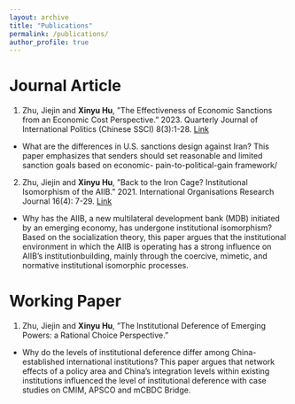 ```yaml
---
layout: archive
title: "Publications"
permalink: /publications/
author_profile: true
---
```

# Journal Article
1. Zhu, Jiejin and **Xinyu Hu**, ”The Effectiveness of Economic Sanctions from an Economic Cost Perspective.” 2023. Quarterly Journal of International Politics (Chinese SSCI) 8(3):1-28. [Link](https://kns.cnki.net/kcms2/article/abstract?v=v0gKrRoz1Uc-j9oSBpDl_nsInltpSRM9s2sk2cTH3P6pXO1O20JmKpw6ZiQG6LmSDQpf8iK4_OoEfaB_IqEKuTD4-jjTWYcJBGnXWiT06YKeeiuZmlWq56OTJYB7rDD-hdvlYa4a5vs=&uniplatform=NZKPT&flag=copy)
  * What are the differences in U.S. sanctions design against Iran? This paper emphasizes that senders should set reasonable and limited sanction goals based on economic- pain-to-political-gain framework/

2. Zhu, Jiejin and **Xinyu Hu**, ”Back to the Iron Cage? Institutional Isomorphism of the AIIB.” 2021. International Organisations Research Journal 16(4): 7-29. [Link](https://iorj.hse.ru/data/2022/03/28/1798707059/1%20Zhu%204-19.pdf)

  * Why has the AIIB, a new multilateral development bank (MDB) initiated by an emerging economy, has undergone institutional isomorphism? Based on the socialization theory, this paper argues that the institutional environment in which the AIIB is operating has a strong influence on AIIBʼs institutionbuilding, mainly through the coercive, mimetic, and normative institutional isomorphic processes.

# Working Paper
1. Zhu, Jiejin and **Xinyu Hu**, ”The Institutional Deference of Emerging Powers: a Rational Choice Perspective.”
  * Why do the levels of institutional deference differ among China-established international institutions? This paper argues that network effects of a policy area and China’s integration levels within existing institutions influenced the level of institutional deference with case studies on CMIM, APSCO and mCBDC Bridge.
